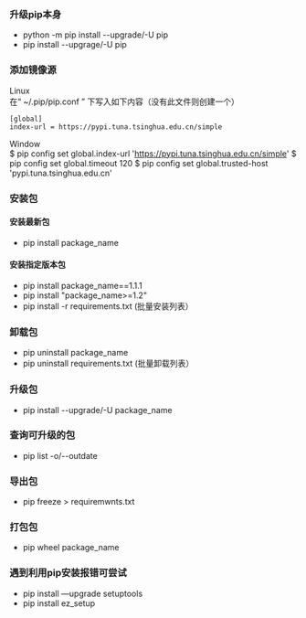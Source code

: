 ### 升级pip本身
  - python -m pip install --upgrade/-U pip
  - pip install --upgrage/-U pip
### 添加镜像源
  Linux   
  在“ ~/.pip/pip.conf ” 下写入如下内容（没有此文件则创建一个） 
~~~
[global]
index-url = https://pypi.tuna.tsinghua.edu.cn/simple
~~~

  Window  
  $ pip config set global.index-url 'https://pypi.tuna.tsinghua.edu.cn/simple'
  $ pip config set global.timeout 120
  $ pip config set global.trusted-host 'pypi.tuna.tsinghua.edu.cn'
  
### 安装包
#### 安装最新包
  - pip install package_name
#### 安装指定版本包
  - pip install package_name==1.1.1
  - pip install "package_name>=1.2"
  - pip install -r requirements.txt (批量安装列表）
### 卸载包
  - pip uninstall package_name
  - pip uninstall requirements.txt (批量卸载列表）
### 升级包
  - pip install --upgrade/-U package_name
### 查询可升级的包
  - pip list -o/--outdate
### 导出包
  - pip freeze > requiremwnts.txt
### 打包包
  - pip wheel package_name
### 遇到利用pip安装报错可尝试
  - pip install —upgrade setuptools
  - pip install ez_setup
